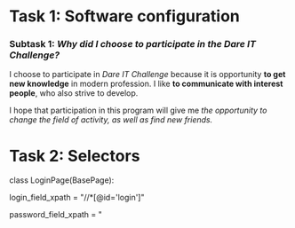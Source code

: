 # Task 1:  Software configuration

### Subtask 1: **_Why did I choose to participate in the Dare IT Challenge?_**

I choose to participate in *Dare IT Challenge* because it is opportunity **to get new knowledge** in modern profession.
I like **to communicate with interest people**, who also strive to develop.

I hope that participation in this program will give me _the opportunity to change the field of activity, as well as find new friends._

# Task 2: Selectors

class LoginPage(BasePage):

login_field_xpath = "//*[@id='login']"

password_field_xpath = "
